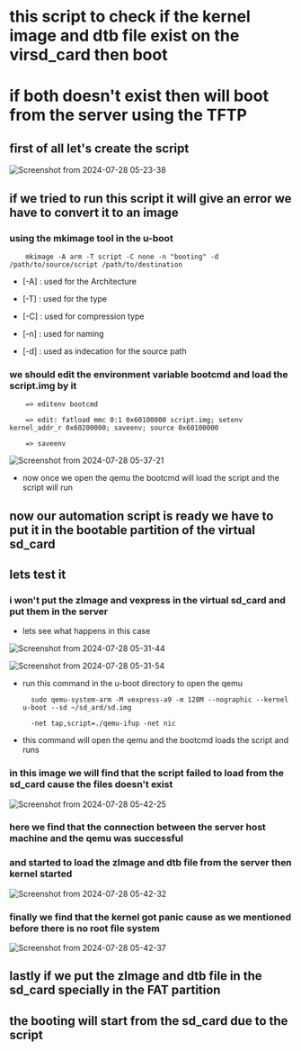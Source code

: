 # this script to check if the kernel image and dtb file exist on the virsd_card then boot

# if both doesn't exist then will boot from the server using the TFTP 

## first of all let's create the script 

![Screenshot from 2024-07-28 05-23-38](https://github.com/user-attachments/assets/069ebfd4-96ac-48a7-ae60-5248f015d64c)

## if we tried to run this script it will give an error we have to convert it to an image 

### using the mkimage tool in the u-boot 

		mkimage -A arm -T script -C none -n "booting" -d /path/to/source/script /path/to/destination

- [-A] : used for the Architecture 

- [-T] : used for the type 

- [-C] : used for compression type 

- [-n] : used for naming 

- [-d] : used as indecation for the source path 

### we should edit the environment variable bootcmd and load the script.img by it 

		=> editenv bootcmd 
		
		=> edit: fatload mmc 0:1 0x60100000 script.img; setenv kernel_addr_r 0x60200000; saveenv; source 0x60100000

		=> saveenv
		
![Screenshot from 2024-07-28 05-37-21](https://github.com/user-attachments/assets/abae9de8-f3d8-46a8-8685-702cc1d629c7)

- now once we open the qemu the bootcmd will load the script and the script will run 

## now our automation script is ready we have to put it in the bootable partition of the virtual sd_card

## lets test it 

### i won't put the zImage and vexpress in the virtual sd_card and put them in the server 

- lets see what happens in this case 

![Screenshot from 2024-07-28 05-31-44](https://github.com/user-attachments/assets/3c4d3899-6a21-46d0-932f-ea4045358828)

![Screenshot from 2024-07-28 05-31-54](https://github.com/user-attachments/assets/e02c7c41-115b-423a-93a2-fa1af42f1170)

- run this command in the u-boot directory to open the qemu 

		sudo qemu-system-arm -M vexpress-a9 -m 128M --nographic --kernel u-boot --sd ~/sd_ard/sd.img 
		
		-net tap,script=./qemu-ifup -net nic
		
- this command will open the qemu and the bootcmd loads the script and runs 

### in this image we will find that the script failed to load from the sd_card cause the files doesn't exist  

![Screenshot from 2024-07-28 05-42-25](https://github.com/user-attachments/assets/4a1f19e6-94c9-4c43-af6d-29899fc40650)

### here we find that the connection between the server host machine and the qemu was successful 

### and started to load the zImage and dtb file from the server then kernel started 

![Screenshot from 2024-07-28 05-42-32](https://github.com/user-attachments/assets/91b34d6e-d9b3-4537-b510-049c7416ac23)

### finally we find that the kernel got panic cause as we mentioned before there is no root file system 

![Screenshot from 2024-07-28 05-42-37](https://github.com/user-attachments/assets/e09e856b-8674-40ec-a90c-ddf0dc9f0433)


## lastly if we put the zImage and dtb file in the sd_card specially in the FAT partition 

## the booting will start from the sd_card due to the script 





